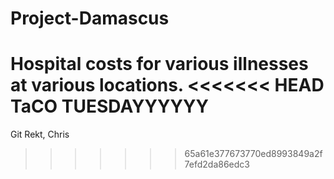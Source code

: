 # Project-Damascus
Hospital costs for various illnesses at various locations.
<<<<<<< HEAD
TaCO TUESDAYYYYYY
=======
Git Rekt, Chris
>>>>>>> 65a61e377673770ed8993849a2f7efd2da86edc3
